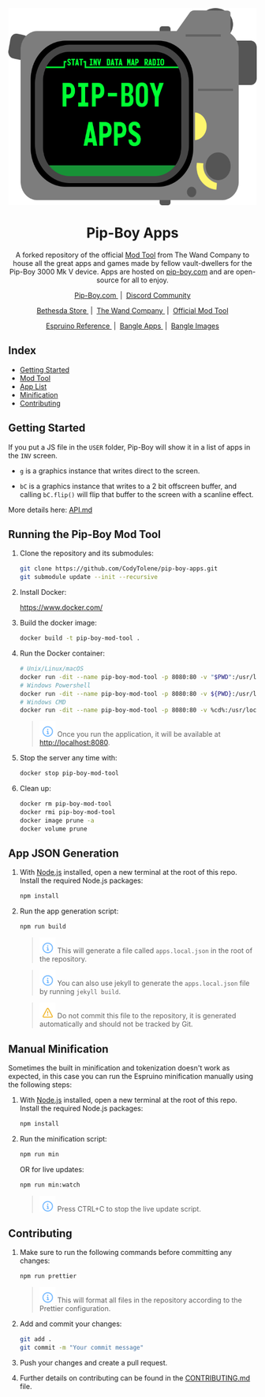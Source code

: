 <div align="center">
  <img align="center" src=".github/images/logo.png" height="400" />
  <h1 align="center">Pip-Boy Apps</h1>
  <p align="center">
    A forked repository of the official <a href="https://github.com/thewandcompany/pip-boy" target="_blank">Mod Tool</a> from The Wand Company to house all the great apps and games made by fellow vault-dwellers for the Pip-Boy 3000 Mk V device. Apps are hosted on <a href="https://pip-boy.com/" target="_blank">pip-boy.com</a> and are open-source for all to enjoy.
  </p>
  <p align="center">
    <a href="https://pip-boy.com" target="_blank">
      Pip-Boy.com
    </a>&nbsp;|&nbsp;
    <a href="https://discord.com/invite/zQmAkEg8XG" target="_blank">
      Discord Community
    </a>
  </p>
  <p align="center">
    <a href="https://gear.bethesda.net/products/fallout-series-pip-boy-die-cast-replica" target="_blank">
      Bethesda Store
    </a>&nbsp;|&nbsp;
    <a href="https://www.thewandcompany.com/pip-boy/upgrade/">
      The Wand Company
    </a>&nbsp;|&nbsp;
    <a href="https://github.com/thewandcompany/pip-boy" target="_blank">
      Official Mod Tool
    </a>
  </p>
  <p align="center">
    <a href="https://www.espruino.com/Reference" target="_blank">
      Espruino Reference
    </a>&nbsp;|&nbsp;
    <a href="https://github.com/espruino/BangleApps">
      Bangle Apps
    </a>&nbsp;|&nbsp;
    <a href="https://www.espruino.com/Image%20Converter">
      Bangle Images
    </a>
  </p>
</div>

<!---------------------------------------------------------------------------->
<!---------------------------------------------------------------------------->
<!---------------------------------------------------------------------------->

## Index <a name="index"></a>

- [Getting Started](#getting-started)
- [Mod Tool](#mod-tool)
- [App List](#app-list)
- [Minification](#minification)
- [Contributing](#contributing)

<!---------------------------------------------------------------------------->
<!---------------------------------------------------------------------------->
<!---------------------------------------------------------------------------->

## Getting Started <a name="getting-started"></a>

If you put a JS file in the `USER` folder, Pip-Boy will show it in a list of
apps in the `INV` screen.

- `g` is a graphics instance that writes direct to the screen.

- `bC` is a graphics instance that writes to a 2 bit offscreen buffer, and
  calling `bC.flip()` will flip that buffer to the screen with a scanline
  effect.

More details here: [API.md](API.md)

<!---------------------------------------------------------------------------->
<!---------------------------------------------------------------------------->
<!---------------------------------------------------------------------------->

## Running the Pip-Boy Mod Tool <a name="mod-tool"></a>

1.  Clone the repository and its submodules:

    ```sh
    git clone https://github.com/CodyTolene/pip-boy-apps.git
    git submodule update --init --recursive
    ```

2.  Install Docker:

    https://www.docker.com/

3.  Build the docker image:

    ```sh
    docker build -t pip-boy-mod-tool .
    ```

4.  Run the Docker container:

    ```sh
    # Unix/Linux/macOS
    docker run -dit --name pip-boy-mod-tool -p 8080:80 -v "$PWD":/usr/local/apache2/htdocs/ httpd:2.4
    # Windows Powershell
    docker run -dit --name pip-boy-mod-tool -p 8080:80 -v ${PWD}:/usr/local/apache2/htdocs/ httpd:2.4
    # Windows CMD
    docker run -dit --name pip-boy-mod-tool -p 8080:80 -v %cd%:/usr/local/apache2/htdocs/ httpd:2.4
    ```

    > ![info][img-info] Once you run the application, it will be available at
    > [http://localhost:8080](http://localhost:8080).

5.  Stop the server any time with:

    ```sh
    docker stop pip-boy-mod-tool
    ```

6.  Clean up:

    ```sh
    docker rm pip-boy-mod-tool
    docker rmi pip-boy-mod-tool
    docker image prune -a
    docker volume prune
    ```

<!---------------------------------------------------------------------------->
<!---------------------------------------------------------------------------->
<!---------------------------------------------------------------------------->

## App JSON Generation <a name="app-list"></a>

1.  With [Node.js][link-node-js] installed, open a new terminal at the root of
    this repo. Install the required Node.js packages:

    ```sh
    npm install
    ```

2.  Run the app generation script:

    ```sh
    npm run build
    ```

    > ![info][img-info] This will generate a file called `apps.local.json` in
    > the root of the repository.

    > ![info][img-info] You can also use jekyll to generate the
    > `apps.local.json` file by running `jekyll build`.

    > ![warn][img-warn] Do not commit this file to the repository, it is
    > generated automatically and should not be tracked by Git.

<!---------------------------------------------------------------------------->
<!---------------------------------------------------------------------------->
<!---------------------------------------------------------------------------->

## Manual Minification <a name="minification"></a>

Sometimes the built in minification and tokenization doesn't work as expected,
in this case you can run the Espruino minification manually using the following
steps:

1.  With [Node.js][link-node-js] installed, open a new terminal at the root of
    this repo. Install the required Node.js packages:

    ```sh
    npm install
    ```

2.  Run the minification script:

    ```sh
    npm run min
    ```

    OR for live updates:

    ```sh
    npm run min:watch
    ```

    > ![info][img-info] Press CTRL+C to stop the live update script.

<!---------------------------------------------------------------------------->
<!---------------------------------------------------------------------------->
<!---------------------------------------------------------------------------->

## Contributing <a name="contributing"></a>

1.  Make sure to run the following commands before committing any changes:

    ```sh
    npm run prettier
    ```

    > ![info][img-info] This will format all files in the repository according
    > to the Prettier configuration.

2.  Add and commit your changes:

    ```sh
    git add .
    git commit -m "Your commit message"
    ```

3.  Push your changes and create a pull request.

4.  Further details on contributing can be found in the
    [CONTRIBUTING.md](CONTRIBUTING.md) file.

<!---------------------------------------------------------------------------->
<!---------------------------------------------------------------------------->
<!---------------------------------------------------------------------------->

<!-- IMAGE REFERENCES -->

[img-info]: .github/images/ng-icons/info.svg
[img-warn]: .github/images/ng-icons/warn.svg

<!-- LINK REFERENCES -->

[link-node-js]: https://nodejs.org/en
